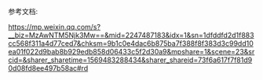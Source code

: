 参考文档:

https://mp.weixin.qq.com/s?__biz=MzAwNTM5Njk3Mw==&mid=2247487183&idx=1&sn=1dfddfd2d1f883cc568f311a4d77ced7&chksm=9b1c0e4dac6b875ba7f388f8f383d3c99dd10ea01f022d9bab8b929edb858d06433c5f2d30a9&mpshare=1&scene=23&srcid=&sharer_sharetime=1569483288434&sharer_shareid=73f6a617f7f81d90d08fd8ee497b58ac#rd  
